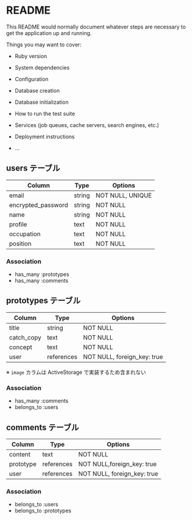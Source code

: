 # README

This README would normally document whatever steps are necessary to get the
application up and running.

Things you may want to cover:

* Ruby version

* System dependencies

* Configuration

* Database creation

* Database initialization

* How to run the test suite

* Services (job queues, cache servers, search engines, etc.)

* Deployment instructions

* ...

## users テーブル
| Column             | Type   | Options     |
| ------------------ | ------ | ----------- |
| email              | string | NOT NULL,  UNIQUE |
| encrypted_password | string | NOT NULL     |
| name               | string | NOT NULL     |
| profile            | text   | NOT NULL     |
| occupation         | text   | NOT NULL     |
| position           | text   | NOT NULL     |

### Association
- has_many :prototypes
- has_many :comments


## prototypes テーブル
| Column             | Type   | Options     |
| ------------------ | ------ | ----------- |
| title              | string | NOT NULL    |
| catch_copy         | text   | NOT NULL    |
| concept            | text   | NOT NULL    |
| user               | references| NOT NULL, foreign_key: true|
※ `image` カラムは ActiveStorage で実装するため含まれない

### Association
- has_many :comments
- belongs_to :users

## comments テーブル

| Column             | Type   | Options     |
| ------------------ | ------ | ----------- |
| content            | text   | NOT NULL    |
| prototype          |references| NOT NULL,foreign_key: true|
| user               |references| NOT NULL, foreign_key: true|

### Association
- belongs_to :users
- belongs_to :prototypes